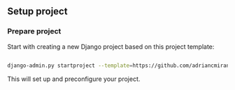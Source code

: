 ## Setup project

### Prepare project
Start with creating a new Django project based on this project template:

```bash

django-admin.py startproject --template=https://github.com/adriancmiranda/django-template/zipball/dev <project_name>

```

This will set up and preconfigure your project.
